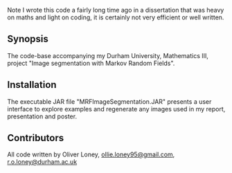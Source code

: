 Note I wrote this code a fairly long time ago in a dissertation that was heavy on maths and light on coding,  it is certainly not very efficient or well written.  

## Synopsis

The code-base accompanying my Durham University, Mathematics III, project "Image segmentation with Markov Random Fields".  

## Installation

The executable JAR file "MRFImageSegmentation.JAR" presents a user interface to explore examples and regenerate any images used in my report, presentation and poster.

## Contributors

All code written by Oliver Loney,
ollie.loney95@gmail.com,
r.o.loney@durham.ac.uk


